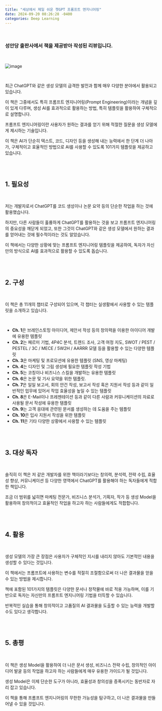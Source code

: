 ```yaml
---
title: "세상에서 제일 쉬운 챗GPT 프롬프트 엔지니어링"
date: 2024-09-20 08:26:28 -0400
categories: Deep Learning
---
```


<br>

### 성안당 출판사에서 책을 제공받아 작성된 리뷰입니다.

<br>

![image](https://github.com/user-attachments/assets/6c4e4dac-68ec-4a17-b234-50c50e7fe010)

<br>

최근 ChatGPT와 같은 생성 모델의 급격한 발전과 함께 매우 다양한 분야에서 활용되고 있습니다.

이 책은 그중에서도 특히 프롬프트 엔지니어링(Prompt Engineering)이라는 개념을 깊이 있게 다루며, 생성 AI를 효과적으로 활용하는 방법, 특히 템플릿을 활용하여 구체적으로 설명합니다.

프롬프트 엔지니어링이란 사용자가 원하는 결과를 얻기 위해 적절한 질문을 생성 모델에게 제시하는 기술입니다.

이 책은 AI가 단순히 텍스트, 코드, 디자인 등을 생성해 내는 능력에서 한 단계 더 나아가, 구체적이고 효율적인 방법으로 AI를 사용할 수 있도록 101가지 템플릿을 제공하고 있습니다.

<br>
<br>

## 1. 필요성

<br>

저는 개발자로서 ChatGPT를 코드 생성이나 논문 요약 등의 단순한 작업을 하는 것에 활용했습니다.

하지만, 다른 사람들이 훌륭하게 ChatGPT를 활용하는 것을 보고 프롬프트 엔지니어링의 중요성을 깨닫게 되었고, 또한 그것이 ChatGPT와 같은 생성 모델에서 원하는 결과를 얻어내는 것에 필수적이라는 것도 알았습니다.

이 책에서는 다양한 상황에 맞는 프롬프트 엔지니어링 템플릿을 제공하여, 독자가 자신만의 방식으로 AI를 효과적으로 활용할 수 있도록 돕습니다.

<br>
<br>


## 2. 구성

<br>

이 책은 총 11개의 챕터로 구성되어 있으며, 각 챕터는 실생활에서 사용할 수 있는 템플릿을 소개하고 있습니다.

<br>

- **Ch. 1**은 브레인스토밍 아이디어, 제안서 작성 등의 창의력을 이용한 아이디어 개발에 유용한 템플릿
- **Ch. 2**는 페르미 기법, 4P4C 분석, 트렌드 조사, 고객 여정 지도, SWOT / PEST / PESTEL / 3C / MECE / 5W2H / AARRR 모델 등을 활용할 수 있는 다양한 템플릿
- **Ch. 3**은 마케팅 및 프로모션에 유용한 템플릿 (SNS, 영상 마케팅)
- **Ch. 4**는 디자인 및 그림 생성에 필요한 템플릿 작성 기법
- **Ch. 5**는 코칭이나 비즈니스 스킬을 개발하는 유용한 템플릿
- **Ch. 6**은 논문 및 기사 요약을 위한 템플릿.
- **Ch. 7**은 일일 보고서, 회의 안건 작성, 보고서 작성 혹은 지원서 작성 등과 같이 일반적인 업무에 있어서 작업 효율성을 높일 수 있는 템플릿
- **Ch. 8**은 E-Mail이나 프레젠테이션 등과 같이 다른 사람과 커뮤니케이션의 자료로 사용될 문서 작성에 유용한 템플릿
- **Ch. 9**는 고객 응대에 관련된 문서를 생성하는 데 도움을 주는 템플릿
- **Ch. 10**은 입사 지원서 작성을 위한 템플릿
- **Ch. 11**은 기타 다양한 상황에서 사용할 수 있는 템플릿

<br>
<br>

## 3. 대상 독자

<br>

솔직히 이 책은 저 같은 개발자를 위한 책이라기보다는 창의력, 분석력, 전략 수립, 효율성 향상, 커뮤니케이션 등 다양한 영역에서 ChatGPT를 활용해야 하는 독자들에게 적합한 책입니다.

조금 더 범위를 넓히면 마케팅 전문가, 비즈니스 분석가, 기획자, 작가 등 생성 Model을 활용하여 창의적이고 효율적인 작업을 하고자 하는 사람들에게도 적합합니다.

<br>
<br>

## 4. 활용

<br>

생성 모델의 가장 큰 장점은 사용자가 구체적인 지시를 내리지 않아도 기본적인 내용을 생성할 수 있다는 것입니다. 

이 책에서는 프롬프트에 사용하는 변수를 적절히 조절함으로써 더 나은 결과물을 얻을 수 있는 방법을 제시합니다.

책에 포함된 101가지의 템플릿은 다양한 문서나 창작물에 바로 적용 가능하며, 이를 기반으로 독자는 자신만의 프롬프트 엔지니어링 기법을 터득할 수 있습니다. 

반복적인 실습을 통해 창의적이고 고품질의 AI 결과물을 도출할 수 있는 능력을 개발할 수도 있다고 생각합니다.

<br>
<br>

## 5. 총평

<br>

이 책은 생성 Model을 활용하여 더 나은 문서 생성, 비즈니스 전략 수립, 창의적인 아이디어 발굴 등의 작업을 하고자 하는 사람들에게 매우 유용한 가이드가 될 것입니다. 

생성 Model은 이제 단순한 도구가 아니라, 효율성과 창의성을 증폭시키는 동반자로 자리 잡고 있습니다. 

이 책을 통해 프롬프트 엔지니어링의 무한한 가능성을 탐구하고, 더 나은 결과물을 만들어낼 수 있을 것입니다.

<br>

